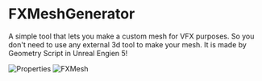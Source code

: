 # FXMeshGenerator
A simple tool that lets you make a custom mesh for VFX purposes. So you don't need to use any external 3d tool to make your mesh.
It is made by Geometry Script in Unreal Engien 5!

![Properties](https://user-images.githubusercontent.com/19814209/180566477-9ae67b92-ee11-43f2-81db-3b8122f308d5.png)
![FXMesh](https://user-images.githubusercontent.com/19814209/180566501-38a3aaf5-6a16-44cb-af63-3d9cc06b0404.png)
